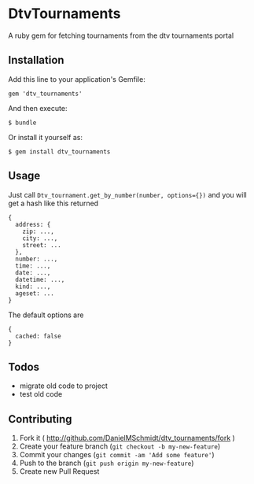 # DtvTournaments

A ruby gem for fetching tournaments from the dtv tournaments portal

## Installation

Add this line to your application's Gemfile:

    gem 'dtv_tournaments'

And then execute:

    $ bundle

Or install it yourself as:

    $ gem install dtv_tournaments

## Usage

Just call ``Dtv_tournament.get_by_number(number, options={})`` and you will get a hash like this returned

    {
      address: {
        zip: ...,
        city: ...,
        street: ...
      },
      number: ...,
      time: ...,
      date: ...,
      datetime: ...,
      kind: ...,
      ageset: ...
    }

The default options are

    {
      cached: false
    }


## Todos
- migrate old code to project
- test old code


## Contributing

1. Fork it ( http://github.com/DanielMSchmidt/dtv_tournaments/fork )
2. Create your feature branch (`git checkout -b my-new-feature`)
3. Commit your changes (`git commit -am 'Add some feature'`)
4. Push to the branch (`git push origin my-new-feature`)
5. Create new Pull Request
